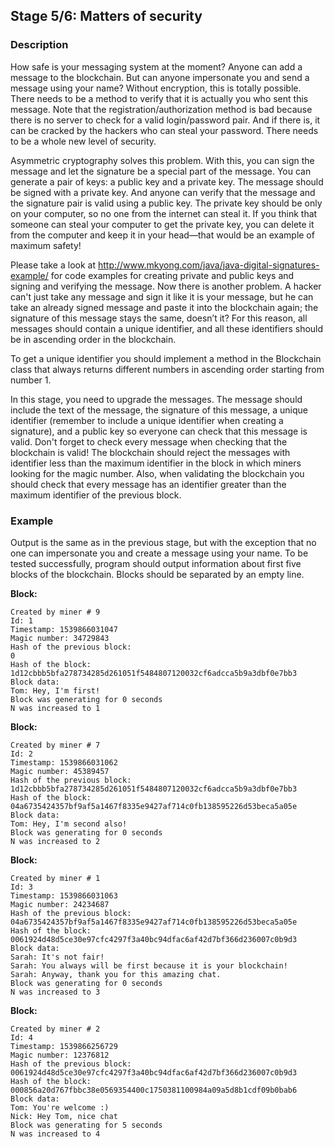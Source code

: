 ## Stage 5/6: Matters of security

### Description

How safe is your messaging system at the moment? Anyone can add a message to the blockchain. But can anyone impersonate
you and send a message using your name? Without encryption, this is totally possible. There needs to be a method to
verify that it is actually you who sent this message. Note that the registration/authorization method is bad because
there is no server to check for a valid login/password pair. And if there is, it can be cracked by the hackers who can
steal your password. There needs to be a whole new level of security.

Asymmetric cryptography solves this problem. With this, you can sign the message and let the signature be a special part
of the message. You can generate a pair of keys: a public key and a private key. The message should be signed with a
private key. And anyone can verify that the message and the signature pair is valid using a public key. The private key
should be only on your computer, so no one from the internet can steal it. If you think that someone can steal your
computer to get the private key, you can delete it from the computer and keep it in your head—that would be an example
of maximum safety!

Please take a look at http://www.mkyong.com/java/java-digital-signatures-example/ for code examples for creating private
and public keys and signing and verifying the message. Now there is another problem. A hacker can't just take any
message and sign it like it is your message, but he can take an already signed message and paste it into the blockchain
again; the signature of this message stays the same, doesn’t it? For this reason, all messages should contain a unique
identifier, and all these identifiers should be in ascending order in the blockchain.

To get a unique identifier you should implement a method in the Blockchain class that always returns different numbers
in ascending order starting from number 1.

In this stage, you need to upgrade the messages. The message should include the text of the message, the signature of
this message, a unique identifier (remember to include a unique identifier when creating a signature), and a public key
so everyone can check that this message is valid. Don't forget to check every message when checking that the blockchain
is valid! The blockchain should reject the messages with identifier less than the maximum identifier in the block in
which miners looking for the magic number. Also, when validating the blockchain you should check that every message has
an identifier greater than the maximum identifier of the previous block.

### Example

Output is the same as in the previous stage, but with the exception that no one can impersonate you and create a message
using your name. To be tested successfully, program should output information about first five blocks of the blockchain.
Blocks should be separated by an empty line.

**Block:**

    Created by miner # 9
    Id: 1
    Timestamp: 1539866031047
    Magic number: 34729843
    Hash of the previous block:
    0
    Hash of the block:
    1d12cbbb5bfa278734285d261051f5484807120032cf6adcca5b9a3dbf0e7bb3
    Block data:
    Tom: Hey, I'm first!
    Block was generating for 0 seconds
    N was increased to 1

**Block:**

    Created by miner # 7
    Id: 2
    Timestamp: 1539866031062
    Magic number: 45389457
    Hash of the previous block:
    1d12cbbb5bfa278734285d261051f5484807120032cf6adcca5b9a3dbf0e7bb3
    Hash of the block:
    04a6735424357bf9af5a1467f8335e9427af714c0fb138595226d53beca5a05e
    Block data:
    Tom: Hey, I'm second also!
    Block was generating for 0 seconds
    N was increased to 2

**Block:**

    Created by miner # 1
    Id: 3
    Timestamp: 1539866031063
    Magic number: 24234687
    Hash of the previous block:
    04a6735424357bf9af5a1467f8335e9427af714c0fb138595226d53beca5a05e
    Hash of the block:
    0061924d48d5ce30e97cfc4297f3a40bc94dfac6af42d7bf366d236007c0b9d3
    Block data:
    Sarah: It's not fair!
    Sarah: You always will be first because it is your blockchain!
    Sarah: Anyway, thank you for this amazing chat.
    Block was generating for 0 seconds
    N was increased to 3

**Block:**

    Created by miner # 2
    Id: 4
    Timestamp: 1539866256729
    Magic number: 12376812
    Hash of the previous block:
    0061924d48d5ce30e97cfc4297f3a40bc94dfac6af42d7bf366d236007c0b9d3
    Hash of the block:
    000856a20d767fbbc38e0569354400c1750381100984a09a5d8b1cdf09b0bab6
    Block data:
    Tom: You're welcome :)
    Nick: Hey Tom, nice chat
    Block was generating for 5 seconds
    N was increased to 4